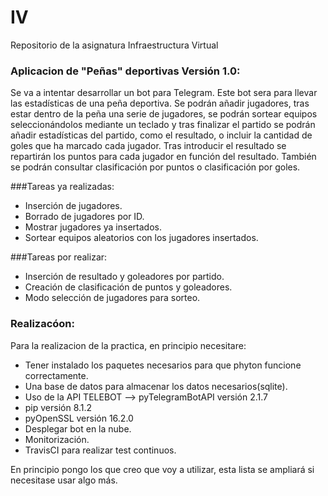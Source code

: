 # IV

Repositorio de la asignatura Infraestructura Virtual

<h3>Aplicacion de "Peñas" deportivas Versión 1.0:</h3>

Se va a intentar desarrollar un bot para Telegram. Este bot sera para llevar las estadísticas de una peña deportiva. Se podrán añadir jugadores, tras estar dentro de la peña una serie de jugadores, se podrán sortear equipos seleccionándolos mediante un teclado y tras finalizar el partido se podrán añadir estadísticas del partido, como el resultado, o incluir la cantidad de goles que ha marcado cada jugador. Tras introducir el resultado se repartirán los puntos para cada jugador en función del resultado. También se podrán consultar clasificación por puntos o clasificación por goles.

###Tareas ya realizadas:

- Inserción de jugadores.
- Borrado de jugadores por ID.
- Mostrar jugadores ya insertados.
- Sortear equipos aleatorios con los jugadores insertados.

###Tareas por realizar:

- Inserción de resultado y goleadores por partido.
- Creación de clasificación de puntos y goleadores.
- Modo selección de jugadores para sorteo.

<h3>Realizacóon:</h3>

Para la realizacion de la practica, en principio necesitare:

* Tener instalado los paquetes necesarios para que phyton funcione correctamente.
* Una base de datos para almacenar los datos necesarios(sqlite).
* Uso de la API TELEBOT --> pyTelegramBotAPI versión 2.1.7
* pip versión 8.1.2
* pyOpenSSL versión 16.2.0
* Desplegar bot en la nube.
* Monitorización.
* TravisCI para realizar test continuos.

En principio pongo los que creo que voy a utilizar, esta lista se ampliará si necesitase usar algo más.
